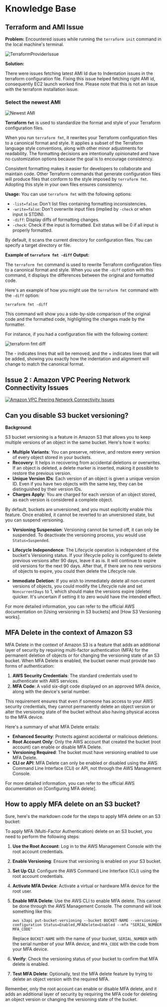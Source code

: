 # Knowledge Base

## Terraform and AMI Issue

**Problem:**
Encountered issues while running the `terraform init` command in the local machine's terminal.

![TerraformProviderIssue](images/TerraformProviderIssue.png)

**Solution:**

There were issues fetching latest AMI Id due to Indentation issues in the terraform configuration file. Fixing this issue helped fetching right AMI id, consequently EC2 launch worked fine. Please note that this is not an issue with the terraform installation issue.

### Select the newest AMI

![Newest AMI](images/newAMI.png)

**Terraform `fmt`** is used to standardize the format and style of your Terraform configuration files.

When you run `terraform fmt`, it rewrites your Terraform configuration files to a canonical format and style. It applies a subset of the Terraform language style conventions, along with other minor adjustments for readability. The formatting decisions are intentionally opinionated and have no customization options because the goal is to encourage consistency.

Consistent formatting makes it easier for developers to collaborate and maintain code. Other Terraform commands that generate configuration files will produce files that conform to the style imposed by `terraform fmt`. Adopting this style in your own files ensures consistency.

**Usage:**
You can use `terraform fmt` with the following options:
- `-list=false`: Don't list files containing formatting inconsistencies.
- `-write=false`: Don't overwrite input files (implied by `-check` or when input is STDIN).
- `-diff`: Display diffs of formatting changes.
- `-check`: Check if the input is formatted. Exit status will be 0 if all input is properly formatted.

By default, it scans the current directory for configuration files. You can specify a target directory or file.

**Example of `terraform fmt -diff` Output:**

The `terraform fmt` command is used to rewrite Terraform configuration files to a canonical format and style. When you use the `-diff` option with this command, it displays the differences between the original and formatted code.

Here's an example of how you might use the `terraform fmt` command with the `-diff` option:

`terraform fmt -diff`

This command will show you a side-by-side comparison of the original code and the formatted code, highlighting the changes made by the formatter.

For instance, if you had a configuration file with the following content:

![terraform fmt diff](images/terraformfmtdiff.png)

The - indicates lines that will be removed, and the + indicates lines that will be added, showing you exactly how the indentation and alignment will change to match the canonical format.

## Issue 2 : Amazon VPC Peering Network Connectivity Issues

[![Amazon VPC Peering Network Connectivity Issues](https://markdown-videos-api.jorgenkh.no/url?url=https%3A%2F%2Fwww.youtube.com%2Fwatch%3Fv%3DDLB2yNDyFmM)](https://www.youtube.com/watch?v=DLB2yNDyFmM)

## Can you disable S3 bucket versioning?

**Background**:

S3 bucket versioning is a feature in Amazon S3 that allows you to keep multiple versions of an object in the same bucket. Here's how it works:

- **Multiple Variants**: You can preserve, retrieve, and restore every version of every object stored in your buckets.
- **Recovery**: It helps in recovering from accidental deletions or overwrites. If an object is deleted, a delete marker is inserted, making it possible to restore the previous version.
- **Unique Version IDs**: Each version of an object is given a unique version ID. Even if you have two objects with the same key, they can be distinguished by their version IDs.
- **Charges Apply**: You are charged for each version of an object stored, as each version is considered a complete object.

By default, buckets are unversioned, and you must explicitly enable this feature. Once enabled, it cannot be reverted to an unversioned state, but you can suspend versioning.

- **Versioning Suspension**: Versioning cannot be turned off, it can only be suspended. To deactivate the versioning process, you would use `Status=Suspended`.

- **Lifecycle Independence**: The Lifecycle operation is independent of the bucket's Versioning status. If your lifecycle policy is configured to delete previous versions after 90 days, leave it as is. It will continue to expire old versions for the next 90 days. After that, if there are no new versions of objects to expire, you could then delete the Lifecycle rule.

- **Immediate Deletion**: If you wish to immediately delete all non-current versions of objects, you could modify the Lifecycle rule and set `NoncurrentDays` to 1, which should make the versions expire (delete) quicker. It's uncertain if setting it to zero would have the intended effect.

For more detailed information, you can refer to the official AWS documentation on [Using versioning in S3 buckets] and [How S3 Versioning works].

## MFA Delete in the context of Amazon S3

MFA Delete in the context of Amazon S3 is a feature that adds an additional layer of security by requiring multi-factor authentication (MFA) for the permanent deletion of objects or for changing the versioning state of an S3 bucket. When MFA Delete is enabled, the bucket owner must provide two forms of authentication:

1. **AWS Security Credentials**: The standard credentials used to authenticate with AWS services.
2. **MFA Code**: A valid six-digit code displayed on an approved MFA device, along with the device's serial number.

This requirement ensures that even if someone has access to your AWS security credentials, they cannot permanently delete an object version or alter the versioning state of the bucket without also having physical access to the MFA device.

Here's a summary of what MFA Delete entails:

- **Enhanced Security**: Protects against accidental or malicious deletions.
- **Root Account Only**: Only the AWS account that created the bucket (root account) can enable or disable MFA Delete.
- **Versioning Required**: The bucket must have versioning enabled to use MFA Delete.
- **CLI or API**: MFA Delete can only be enabled or disabled using the AWS Command Line Interface (CLI) or API, not through the AWS Management Console.

For more detailed information, you can refer to the official AWS documentation on [Configuring MFA delete].

## How to apply MFA delete on an S3 bucket?

Sure, here's the markdown code for the steps to apply MFA delete on an S3 bucket:

To apply MFA (Multi-Factor Authentication) delete on an S3 bucket, you need to perform the following steps:

1. **Use the Root Account**: Log in to the AWS Management Console with the root account credentials.

2. **Enable Versioning**: Ensure that versioning is enabled on your S3 bucket.

3. **Set Up CLI**: Configure the AWS Command Line Interface (CLI) using the root account credentials.

4. **Activate MFA Device**: Activate a virtual or hardware MFA device for the root user.

5. **Enable MFA Delete**: Use the AWS CLI to enable MFA delete. This cannot be done through the AWS Management Console. The command will look something like this:

   ```shell
   aws s3api put-bucket-versioning --bucket BUCKET-NAME --versioning-configuration Status=Enabled,MFADelete=Enabled --mfa "SERIAL_NUMBER MFA_CODE"
   ```

   Replace `BUCKET-NAME` with the name of your bucket, `SERIAL_NUMBER` with the serial number of your MFA device, and `MFA_CODE` with the code from your MFA device.

6. **Verify**: Check the versioning status of your bucket to confirm that MFA delete is enabled.

7. **Test MFA Delete**: Optionally, test the MFA delete feature by trying to delete an object version with the required MFA.

Remember, only the root account can enable or disable MFA delete, and it adds an additional layer of security by requiring the MFA code for deleting an object version or changing the versioning state of the bucket.
